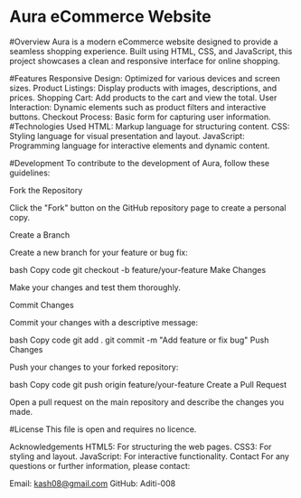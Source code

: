 # Aura eCommerce Website
#Overview
Aura is a modern eCommerce website designed to provide a seamless shopping experience. Built using HTML, CSS, and JavaScript, this project showcases a clean and responsive interface for online shopping.

#Features
Responsive Design: Optimized for various devices and screen sizes.
Product Listings: Display products with images, descriptions, and prices.
Shopping Cart: Add products to the cart and view the total.
User Interaction: Dynamic elements such as product filters and interactive buttons.
Checkout Process: Basic form for capturing user information.
#Technologies Used
HTML: Markup language for structuring content.
CSS: Styling language for visual presentation and layout.
JavaScript: Programming language for interactive elements and dynamic content.

#Development
To contribute to the development of Aura, follow these guidelines:

Fork the Repository

Click the "Fork" button on the GitHub repository page to create a personal copy.

Create a Branch

Create a new branch for your feature or bug fix:

bash
Copy code
git checkout -b feature/your-feature
Make Changes

Make your changes and test them thoroughly.

Commit Changes

Commit your changes with a descriptive message:

bash
Copy code
git add .
git commit -m "Add feature or fix bug"
Push Changes

Push your changes to your forked repository:

bash
Copy code
git push origin feature/your-feature
Create a Pull Request

Open a pull request on the main repository and describe the changes you made.

#License
This file is open and requires no licence.

Acknowledgements
HTML5: For structuring the web pages.
CSS3: For styling and layout.
JavaScript: For interactive functionality.
Contact
For any questions or further information, please contact:

Email: kash08@gmail.com
GitHub: Aditi-008
